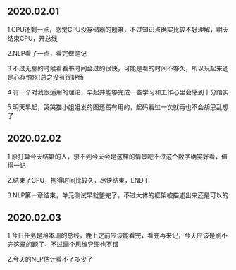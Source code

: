 ## 2020.02.01
1.CPU还剩一点，感觉CPU没存储器的题难，不过知识点确实比较不好理解，明天结束CPU，开总线

2.NLP看了一点，看完做笔记

3.不过无聊的时候看看书时间会过的很快，可能是看的时间不够久，所以玩起来还是心存愧疚(总之没有很舒畅

4.有一个对我很适用的理论，早起并能够完成一些学习和工作心里会感到十分踏实

5.明天早起，哭哭猫小姐姐发的图还蛮有用的，起码看过一次就再也不会胡思乱想了

## 2020.02.02
1.原打算今天结婚的人，想不到今天会是这样的情景吧不过这个数字确实好看，值得一记

2.结束了CPU，拖得时间比较久，尽快结束，END IT

3.NLP第一章结束，单元测试早就整完了，不过大体的框架被描述出来还是可以的

## 2020.02.03
1.今日任务是蒋本珊的总线，晚上之前应该能看完，看完再来记，今天应该是刷不完这章的题了，不过画个思维导图也不错

2.今天的NLP估计看不了多少了
